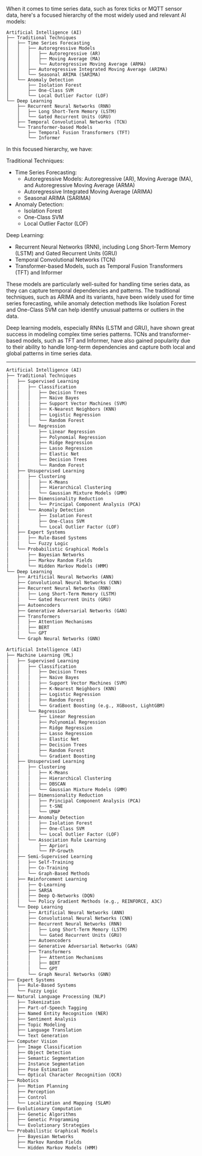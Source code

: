 When it comes to time series data, such as forex ticks or MQTT sensor data, here's a focused hierarchy of the most widely used and relevant AI models:

```
Artificial Intelligence (AI)
├── Traditional Techniques
│   ├── Time Series Forecasting
│   │   ├── Autoregressive Models
│   │   │   ├── Autoregressive (AR)
│   │   │   ├── Moving Average (MA)
│   │   │   └── Autoregressive Moving Average (ARMA)
│   │   ├── Autoregressive Integrated Moving Average (ARIMA)
│   │   └── Seasonal ARIMA (SARIMA)
│   └── Anomaly Detection
│       ├── Isolation Forest
│       ├── One-Class SVM
│       └── Local Outlier Factor (LOF)
└── Deep Learning
    ├── Recurrent Neural Networks (RNN)
    │   ├── Long Short-Term Memory (LSTM)
    │   └── Gated Recurrent Units (GRU)
    ├── Temporal Convolutional Networks (TCN)
    └── Transformer-based Models
        ├── Temporal Fusion Transformers (TFT)
        └── Informer
```

In this focused hierarchy, we have:

Traditional Techniques:
- Time Series Forecasting:
  - Autoregressive Models: Autoregressive (AR), Moving Average (MA), and Autoregressive Moving Average (ARMA)
  - Autoregressive Integrated Moving Average (ARIMA)
  - Seasonal ARIMA (SARIMA)
- Anomaly Detection:
  - Isolation Forest
  - One-Class SVM
  - Local Outlier Factor (LOF)

Deep Learning:
- Recurrent Neural Networks (RNN), including Long Short-Term Memory (LSTM) and Gated Recurrent Units (GRU)
- Temporal Convolutional Networks (TCN)
- Transformer-based Models, such as Temporal Fusion Transformers (TFT) and Informer

These models are particularly well-suited for handling time series data, as they can capture temporal dependencies and patterns. The traditional techniques, such as ARIMA and its variants, have been widely used for time series forecasting, while anomaly detection methods like Isolation Forest and One-Class SVM can help identify unusual patterns or outliers in the data.

Deep learning models, especially RNNs (LSTM and GRU), have shown great success in modeling complex time series patterns. TCNs and transformer-based models, such as TFT and Informer, have also gained popularity due to their ability to handle long-term dependencies and capture both local and global patterns in time series data.

---

```markdown
Artificial Intelligence (AI)
├── Traditional Techniques
│   ├── Supervised Learning
│   │   ├── Classification
│   │   │   ├── Decision Trees
│   │   │   ├── Naive Bayes
│   │   │   ├── Support Vector Machines (SVM)
│   │   │   ├── K-Nearest Neighbors (KNN)
│   │   │   ├── Logistic Regression
│   │   │   └── Random Forest
│   │   └── Regression
│   │       ├── Linear Regression
│   │       ├── Polynomial Regression
│   │       ├── Ridge Regression
│   │       ├── Lasso Regression
│   │       ├── Elastic Net
│   │       ├── Decision Trees
│   │       └── Random Forest
│   ├── Unsupervised Learning
│   │   ├── Clustering
│   │   │   ├── K-Means
│   │   │   ├── Hierarchical Clustering
│   │   │   └── Gaussian Mixture Models (GMM)
│   │   ├── Dimensionality Reduction
│   │   │   └── Principal Component Analysis (PCA)
│   │   └── Anomaly Detection
│   │       ├── Isolation Forest
│   │       ├── One-Class SVM
│   │       └── Local Outlier Factor (LOF)
│   ├── Expert Systems
│   │   ├── Rule-Based Systems
│   │   └── Fuzzy Logic
│   └── Probabilistic Graphical Models
│       ├── Bayesian Networks
│       ├── Markov Random Fields
│       └── Hidden Markov Models (HMM)
└── Deep Learning
    ├── Artificial Neural Networks (ANN)
    ├── Convolutional Neural Networks (CNN)
    ├── Recurrent Neural Networks (RNN)
    │   ├── Long Short-Term Memory (LSTM)
    │   └── Gated Recurrent Units (GRU)
    ├── Autoencoders
    ├── Generative Adversarial Networks (GAN)
    ├── Transformers
    │   ├── Attention Mechanisms
    │   ├── BERT
    │   └── GPT
    └── Graph Neural Networks (GNN)
```

```markdown
Artificial Intelligence (AI)
├── Machine Learning (ML)
│   ├── Supervised Learning
│   │   ├── Classification
│   │   │   ├── Decision Trees
│   │   │   ├── Naive Bayes
│   │   │   ├── Support Vector Machines (SVM)
│   │   │   ├── K-Nearest Neighbors (KNN)
│   │   │   ├── Logistic Regression
│   │   │   ├── Random Forest
│   │   │   └── Gradient Boosting (e.g., XGBoost, LightGBM)
│   │   └── Regression
│   │       ├── Linear Regression
│   │       ├── Polynomial Regression
│   │       ├── Ridge Regression
│   │       ├── Lasso Regression
│   │       ├── Elastic Net
│   │       ├── Decision Trees
│   │       ├── Random Forest
│   │       └── Gradient Boosting
│   ├── Unsupervised Learning
│   │   ├── Clustering
│   │   │   ├── K-Means
│   │   │   ├── Hierarchical Clustering
│   │   │   ├── DBSCAN
│   │   │   └── Gaussian Mixture Models (GMM)
│   │   ├── Dimensionality Reduction
│   │   │   ├── Principal Component Analysis (PCA)
│   │   │   ├── t-SNE
│   │   │   └── UMAP
│   │   ├── Anomaly Detection
│   │   │   ├── Isolation Forest
│   │   │   ├── One-Class SVM
│   │   │   └── Local Outlier Factor (LOF)
│   │   └── Association Rule Learning
│   │       ├── Apriori
│   │       └── FP-Growth
│   ├── Semi-Supervised Learning
│   │   ├── Self-Training
│   │   ├── Co-Training
│   │   └── Graph-Based Methods
│   ├── Reinforcement Learning
│   │   ├── Q-Learning
│   │   ├── SARSA
│   │   ├── Deep Q-Networks (DQN)
│   │   └── Policy Gradient Methods (e.g., REINFORCE, A3C)
│   └── Deep Learning
│       ├── Artificial Neural Networks (ANN)
│       ├── Convolutional Neural Networks (CNN)
│       ├── Recurrent Neural Networks (RNN)
│       │   ├── Long Short-Term Memory (LSTM)
│       │   └── Gated Recurrent Units (GRU)
│       ├── Autoencoders
│       ├── Generative Adversarial Networks (GAN)
│       ├── Transformers
│       │   ├── Attention Mechanisms
│       │   ├── BERT
│       │   └── GPT
│       └── Graph Neural Networks (GNN)
├── Expert Systems
│   ├── Rule-Based Systems
│   └── Fuzzy Logic
├── Natural Language Processing (NLP)
│   ├── Tokenization
│   ├── Part-of-Speech Tagging
│   ├── Named Entity Recognition (NER)
│   ├── Sentiment Analysis
│   ├── Topic Modeling
│   ├── Language Translation
│   └── Text Generation
├── Computer Vision
│   ├── Image Classification
│   ├── Object Detection
│   ├── Semantic Segmentation
│   ├── Instance Segmentation
│   ├── Pose Estimation
│   └── Optical Character Recognition (OCR)
├── Robotics
│   ├── Motion Planning
│   ├── Perception
│   ├── Control
│   └── Localization and Mapping (SLAM)
├── Evolutionary Computation
│   ├── Genetic Algorithms
│   ├── Genetic Programming
│   └── Evolutionary Strategies
└── Probabilistic Graphical Models
    ├── Bayesian Networks
    ├── Markov Random Fields
    └── Hidden Markov Models (HMM)
```

